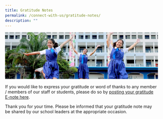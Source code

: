 ```yaml
---
title: Gratitude Notes
permalink: /connect-with-us/gratitude-notes/
description: ""
---
```

![](/images/01%20Banner%20Photos/subpage%2003%20connect%20with%20us.jpg)

If you would like to express your gratitude or word of thanks to any member / members of our staff or students, please do so by [posting your gratitude E-note here](https://forms.moe.edu.sg/forms/Jl8YwJ).  

Thank you for your time. Please be informed that your gratitude note may be shared by our school leaders at the appropriate occasion.